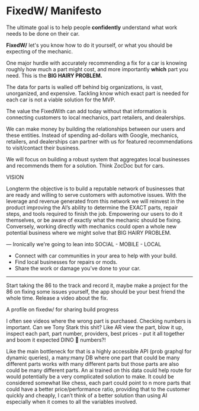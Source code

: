 # FixedW/ Manifesto

The ultimate goal is to help people __confidently__ understand what work needs to be done on their car. 

__FixedW/__ let's you know how to do it yourself, or what you should be expecting of the mechanic.

One major hurdle with accurately recommending a fix for a car is knowing roughly how much a part might cost, and more importantly __which__ part you need. This is the __BIG HAIRY PROBLEM.__ 

The data for parts is walled off behind big organizations, is vast, unorganized, and expensive. Tackling know which exact part is needed for each car is not a viable solution for the MVP.

The value the FixedWith can add today without that information is connecting customers to local mechanics, part retailers, and dealerships.

We can make money by building the relationships between our users and these entities. Instead of spending ad-dollars with Google, mechanics, retailers, and dealerships can partner with us for featured recommendations to visit/contact their business.

We will focus on building a robust system that aggregates local businesses and recommends them for a solution. Think ZocDoc but for cars.

VISION

Longterm the objective is to build a reputable network of businesses that are ready and willing to serve customers with automotive issues. With the leverage and revenue generated from this network we will reinvest in the product improving the AI’s ability to determine the EXACT parts, repair steps, and tools required to finish the job. Empowering our users to do it themselves, or be aware of exactly what the mechanic should be fixing. Conversely, working directly with mechanics could open a whole new potential business where we might solve that BIG HAIRY PROBLEM.


—
Ironically we're going to lean into SOCIAL - MOBILE - LOCAL
- Connect with car communities in your area to help with your build.
- Find local businesses for repairs or mods.
- Share the work or damage you’ve done to your car.

____

Start taking the 86 to the track and record it, maybe make a project for the 86 on fixing some issues yourself, the app should be your best friend the whole time. Release a video about the fix.

A profile on fixedw/ for sharing build progress

I often see videos where the wrong part is purchased. Checking numbers is important. Can we Tony Stark this shit? Like AR view the part, blow it up, inspect each part, part number, providers, best prices - put it all together and boom it expected DINO 🦖 numbers?! 

Like the main bottleneck for that is a highly accessible API (prob graphql for dynamic queries), a many:many DB where one part that could be many different parts works with many different parts but those parts are also could be many different parts. An ai trained on this data could help route for would potentially be a very complicated solution to make. It could be considered somewhat like chess, each part could point to n more parts that could have a better price/performance ratio, providing that to the customer quickly and cheaply, I can’t think of a better solution than using AI especially when it comes to all the variables involved.

